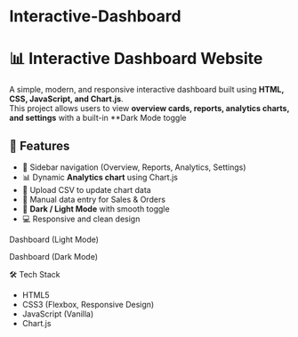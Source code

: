 # Interactive-Dashboard
# 📊 Interactive Dashboard Website

A simple, modern, and responsive interactive dashboard built using **HTML, CSS, JavaScript, and Chart.js**.  
This project allows users to view **overview cards, reports, analytics charts, and settings** with a built-in **Dark Mode toggle

## 🚀 Features
- 📌 Sidebar navigation (Overview, Reports, Analytics, Settings)  
- 📊 Dynamic **Analytics chart** using Chart.js  
- 📂 Upload CSV to update chart data  
- 📝 Manual data entry for Sales & Orders  
- 🌙 **Dark / Light Mode** with smooth toggle  
- 💻 Responsive and clean design  

Dashboard (Light Mode)

Dashboard (Dark Mode)

🛠️ Tech Stack

- HTML5
- CSS3 (Flexbox, Responsive Design)
- JavaScript (Vanilla)
- Chart.js

